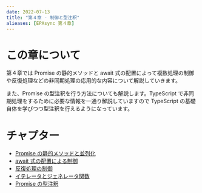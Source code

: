 ```yaml
---
date: 2022-07-13
title: "第４章 - 制御と型注釈"
alieases: [EPAsync 第４章]
---
```


# この章について

第４章では Promise の静的メソッドと await 式の配置によって複数処理の制御や反復処理などの非同期処理の応用的な内容について解説していきます。

また、Promise の型注釈を行う方法についても解説します。TypeScript で非同期処理をするために必要な情報を一通り解説していますので TypeScript の基礎自体を学びつつ型注釈を行えるようになっています。

# チャプター

- [Promise の静的メソッドと並列化](17-epasync-static-method)
- [await 式の配置による制御](18-epasync-await-position)
- [反復処理の制御](19-epasync-async-loop)
- [イテレータとジェネレータ関数](k-epasync-iterator-generator.md)
- [Promise の型注釈](j-epasync-ts-promise-type-annotation)

